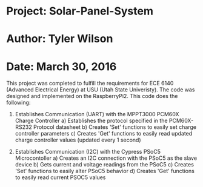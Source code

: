# Project: Solar-Panel-System
# Author: Tyler Wilson 
# Date: March 30, 2016

This project was completed to fulfill the requirements for ECE 6140 (Advanced Electrical Energy)
at USU (Utah State Univeristy). The code was designed and implemented on the RaspberryPi2.
This code does the following:

1. Establishes Communication (UART) with the MPPT3000 PCM60X Charge Controller
		a) Establishes the protocol specified in the PCM60X-RS232 Protocol datasheet
		b) Creates 'Set' functions to easily set charge controller parameters
		c) Creates 'Get' functions to easily read updated charge controller values (updated every 1 second)

2. Establishes Communication (I2C) with the Cypress PSoC5 Microcontoller
		a) Creates an I2C connection with the PSoC5 as the slave device
		b) Gets current and voltage readings from the PSoC5
		c) Creates 'Set' functions to easily alter PSoC5 behavior
		d) Creates 'Get' functions to easily read current PSOC5 values
